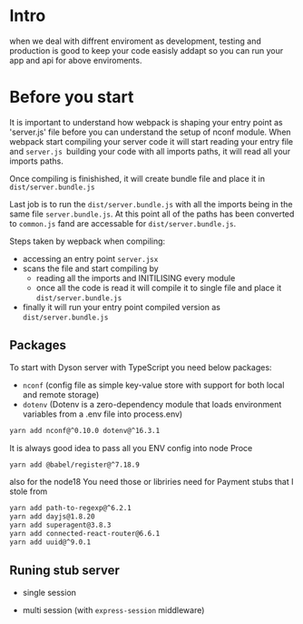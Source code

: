 # Intro
when we deal with diffrent enviroment as development, testing and production is good to keep your code easisly addapt so you can run your app and api for above enviroments.

# Before you start

It is important to understand how webpack is shaping your entry point as 'server.js' file before you can understand the setup of nconf module. When webpack start compiling your server code it will start reading your entry file and `server.js `building your code with all imports paths, it will read all your imports paths.

Once compiling is finishished, it will create bundle file and place it in `dist/server.bundle.js`

Last job is to run the `dist/server.bundle.js` with all the imports being in the same file `server.bundle.js`. At this point all of the paths has been converted to `common.js` fand are accessable for `dist/server.bundle.js`.

Steps taken by wepback when compiling:
  - accessing an entry point `server.jsx`
  - scans the file and start compiling by 
    - reading all the imports and INITILISING every module
    - once all the code is read it will compile it to single file and place it `dist/server.bundle.js`
  - finally it will run your entry point compiled version as `dist/server.bundle.js`

## Packages

To start with Dyson server with TypeScript you need below packages:
  - `nconf` (config file as simple key-value store with support for both local and remote storage)
  - `dotenv` (Dotenv is a zero-dependency module that loads environment variables from a .env file into process.env)

```bash
yarn add nconf@^0.10.0 dotenv@^16.3.1

```

It is always good idea to pass all you ENV config into node Proce
```bash
yarn add @babel/register@^7.18.9 

```

also for the node18 You need those or libriries need for Payment stubs that I stole from 

```bash
yarn add path-to-regexp@^6.2.1
yarn add dayjs@1.8.20
yarn add superagent@3.8.3
yarn add connected-react-router@6.6.1
yarn add uuid@^9.0.1

```



## Runing stub server 
  - single session 

  - multi session (with `express-session` middleware)

